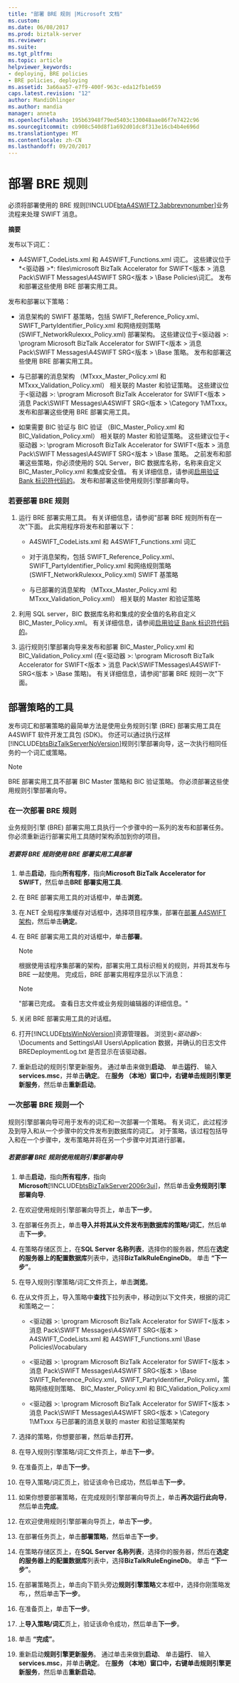 ```yaml
---
title: "部署 BRE 规则 |Microsoft 文档"
ms.custom: 
ms.date: 06/08/2017
ms.prod: biztalk-server
ms.reviewer: 
ms.suite: 
ms.tgt_pltfrm: 
ms.topic: article
helpviewer_keywords:
- deploying, BRE policies
- BRE policies, deploying
ms.assetid: 3a66aa57-e7f9-400f-963c-eda12fb1e659
caps.latest.revision: "12"
author: MandiOhlinger
ms.author: mandia
manager: anneta
ms.openlocfilehash: 195b63948f79ed5403c130048aae86f7e7422c96
ms.sourcegitcommit: cb908c540d8f1a692d01dc8f313e16cb4b4e696d
ms.translationtype: MT
ms.contentlocale: zh-CN
ms.lasthandoff: 09/20/2017
---
```

# <a name="deploying-bre-rules"></a>部署 BRE 规则
必须将部署使用的 BRE 规则[!INCLUDE[btaA4SWIFT2.3abbrevnonumber](../../includes/btaa4swift2-3abbrevnonumber-md.md)]业务流程来处理 SWIFT 消息。  
  
 **摘要**  
  
 发布以下词汇：  
  
-   A4SWIFT_CodeLists.xml 和 A4SWIFT_Functions.xml 词汇。 这些建议位于*\<驱动器 >*: files\microsoft BizTalk Accelerator for SWIFT\<版本 > 消息 Pack\SWIFT Messages\A4SWIFT SRG\<版本 > \Base Policies\词汇。 发布和部署这些使用 BRE 部署实用工具。  
  
 发布和部署以下策略：  
  
-   消息架构的 SWIFT 基策略，包括 SWIFT_Reference_Policy.xml、 SWIFT_PartyIdentifier_Policy.xml 和网络规则策略 (SWIFT_NetworkRulexxx_Policy.xml) 部署架构。 这些建议位于\<驱动器 >: \program Microsoft BizTalk Accelerator for SWIFT\<版本 > 消息 Pack\SWIFT Messages\A4SWIFT SRG\<版本 > \Base 策略。 发布和部署这些使用 BRE 部署实用工具。  
  
-   与已部署的消息架构 （MTxxx_Master_Policy.xml 和 MTxxx_Validation_Policy.xml） 相关联的 Master 和验证策略。 这些建议位于\<驱动器 >: \program Microsoft BizTalk Accelerator for SWIFT\<版本 > 消息 Pack\SWIFT Messages\A4SWIFT SRG\<版本 > \Category 1\MTxxx。 发布和部署这些使用 BRE 部署实用工具。  
  
-   如果需要 BIC 验证与 BIC 验证 （BIC_Master_Policy.xml 和 BIC_Validation_Policy.xml） 相关联的 Master 和验证策略。 这些建议位于\<驱动器 >: \program Microsoft BizTalk Accelerator for SWIFT\<版本 > 消息 Pack\SWIFT Messages\A4SWIFT SRG\<版本 > \Base 策略。 之前发布和部署这些策略，你必须使用的 SQL Server，BIC 数据库名称，名称来自定义 BIC_Master_Policy.xml 和集成安全值。 有关详细信息，请参阅[启用验证 Bank 标识符代码的](../../adapters-and-accelerators/accelerator-swift/enabling-validation-of-bank-identifier-codes.md)。 发布和部署这些使用规则引擎部署向导。  
  
### <a name="to-deploy-bre-rules"></a>若要部署 BRE 规则  
  
1.  运行 BRE 部署实用工具。 有关详细信息，请参阅"部署 BRE 规则所有在一次"下面。 此实用程序将发布和部署以下：  
  
    -   A4SWIFT_CodeLists.xml 和 A4SWIFT_Functions.xml 词汇  
  
    -   对于消息架构，包括 SWIFT_Reference_Policy.xml、 SWIFT_PartyIdentifier_Policy.xml 和网络规则策略 (SWIFT_NetworkRulexxx_Policy.xml) SWIFT 基策略  
  
    -   与已部署的消息架构 （MTxxx_Master_Policy.xml 和 MTxxx_Validation_Policy.xml） 相关联的 Master 和验证策略  
  
2.  利用 SQL server，BIC 数据库名称和集成的安全值的名称自定义 BIC_Master_Policy.xml。 有关详细信息，请参阅[启用验证 Bank 标识符代码的](../../adapters-and-accelerators/accelerator-swift/enabling-validation-of-bank-identifier-codes.md)。  
  
3.  运行规则引擎部署向导来发布和部署 BIC_Master_Policy.xml 和 BIC_Validation_Policy.xml (在\<驱动器 >: \program Microsoft BizTalk Accelerator for SWIFT\<版本 > 消息 Pack\SWIFTMessages\A4SWIFT-SRG\<版本 > \Base 策略)。 有关详细信息，请参阅"部署 BRE 规则一次"下面。  
  
## <a name="tools-for-deploying-the-policies"></a>部署策略的工具  
 发布词汇和部署策略的最简单方法是使用业务规则引擎 (BRE) 部署实用工具在 A4SWIFT 软件开发工具包 (SDK)。 你还可以通过执行这样[!INCLUDE[btsBizTalkServerNoVersion](../../includes/btsbiztalkservernoversion-md.md)]规则引擎部署向导，这一次执行相同任务的一个词汇或策略。  
  
> [!NOTE]
>  BRE 部署实用工具不部署 BIC Master 策略和 BIC 验证策略。 你必须部署这些使用规则引擎部署向导。  
  
### <a name="deploying-bre-rules-all-at-once"></a>在一次部署 BRE 规则  
 业务规则引擎 (BRE) 部署实用工具执行一个步骤中的一系列的发布和部署任务。 你必须重新运行部署实用工具随时架构添加到你的项目。  
  
##### <a name="to-deploy-bre-rules-using-the-bre-deployment-utility"></a>若要将 BRE 规则使用 BRE 部署实用工具部署  
  
1.  单击**启动**，指向**所有程序**，指向**Microsoft BizTalk Accelerator for SWIFT**，然后单击**BRE 部署实用工具**.  
  
2.  在 BRE 部署实用工具的对话框中，单击**浏览**。  
  
3.  在.NET 全局程序集缓存对话框中，选择项目程序集，部署在[部署 A4SWIFT 架构](../../adapters-and-accelerators/accelerator-swift/deploying-a4swift-schemas.md)，然后单击**确定**。  
  
4.  在 BRE 部署实用工具的对话框中，单击**部署**。  
  
    > [!NOTE]
    >  根据使用该程序集部署的架构，部署实用工具标识相关的规则，并将其发布与 BRE 一起使用。 完成后，BRE 部署实用程序显示以下消息：  
  
    > [!NOTE]
    >  "部署已完成。 查看日志文件或业务规则编辑器的详细信息。"  
  
5.  关闭 BRE 部署实用工具的对话框。  
  
6.  打开[!INCLUDE[btsWinNoVersion](../../includes/btswinnoversion-md.md)]资源管理器。 浏览到\<*驱动器*>: \Documents and Settings\All Users\Application 数据，并确认的日志文件 BREDeploymentLog.txt 是否显示在该驱动器。  
  
7.  重新启动的规则引擎更新服务。 通过单击来做到**启动**、 单击**运行**、 输入**services.msc**，并单击**确定**。 在**服务 （本地）**窗口中，右键单击**规则引擎更新服务**，然后单击**重新启动**。  
  
### <a name="deploying-bre-rules-one-at-a-time"></a>一次部署 BRE 规则一个  
 规则引擎部署向导可用于发布的词汇和一次部署一个策略。 有关词汇，此过程涉及到导入和从一个步骤中的文件发布到数据库的词汇。 对于策略，该过程包括导入和在一个步骤中，发布策略并将在另一个步骤中对其进行部署。  
  
##### <a name="to-deploy-bre-rules-using-the-rules-engine-deployment-wizard"></a>若要部署 BRE 规则使用规则引擎部署向导  
  
1.  单击**启动**，指向**所有程序**，指向**Microsoft**[!INCLUDE[btsBizTalkServer2006r3ui](../../includes/btsbiztalkserver2006r3ui-md.md)]，然后单击**业务规则引擎部署向导**.  
  
2.  在欢迎使用规则引擎部署向导页上，单击**下一步**。  
  
3.  在部署任务页上，单击**导入并将其从文件发布到数据库的策略/词汇**，然后单击**下一步**。  
  
4.  在策略存储区页上，在**SQL Server 名称列表**，选择你的服务器，然后在**选定的服务器上的配置数据库**列表中，选择**BizTalkRuleEngineDb**。 单击 **“下一步”**。  
  
5.  在导入规则引擎策略/词汇文件页上，单击**浏览**。  
  
6.  在从文件页上，导入策略中**查找**下拉列表中，移动到以下文件夹，根据的词汇和策略之一：  
  
    -   \<驱动器 >: \program Microsoft BizTalk Accelerator for SWIFT\<版本 > 消息 Pack\SWIFT Messages\A4SWIFT SRG\<版本 > A4SWIFT_CodeLists.xml 和 A4SWIFT_Functions.xml \Base Policies\Vocabulary  
  
    -   \<驱动器 >: \program Microsoft BizTalk Accelerator for SWIFT\<版本 > 消息 Pack\SWIFT Messages\A4SWIFT SRG\<版本 > \Base SWIFT_Reference_Policy.xml，SWIFT_PartyIdentifier_Policy.xml，策略网络规则策略、 BIC_Master_Policy.xml 和 BIC_Validation_Policy.xml  
  
    -   \<驱动器 >: \program Microsoft BizTalk Accelerator for SWIFT\<版本 > 消息 Pack\SWIFT Messages\A4SWIFT SRG\<版本 > \Category 1\MTxxx 与已部署的消息关联的 master 和验证策略架构  
  
7.  选择的策略，你想要部署，然后单击**打开**。  
  
8.  在导入规则引擎策略/词汇文件页上，单击**下一步**。  
  
9. 在准备页上，单击**下一步**。  
  
10. 在导入策略/词汇页上，验证该命令已成功，然后单击**下一步**。  
  
11. 如果你想要部署策略，在完成规则引擎部署向导页上，单击**再次运行此向导**，然后单击**完成**。  
  
12. 在欢迎使用规则引擎部署向导页上，单击**下一步**。  
  
13. 在部署任务页上，单击**部署策略**，然后单击**下一步**。  
  
14. 在策略存储区页上，在**SQL Server 名称列表**，选择你的服务器，然后在**选定的服务器上的配置数据库**列表中，选择**BizTalkRuleEngineDb**。 单击 **“下一步”**。  
  
15. 在部署策略页上，单击向下箭头旁边**规则引擎策略**文本框中，选择你刚策略发布，，然后单击**下一步**。  
  
16. 在准备页上，单击**下一步**。  
  
17. 上**导入策略/词汇**页上，验证该命令成功，然后单击**下一步**。  
  
18. 单击 **“完成”**。  
  
19. 重新启动**规则引擎更新服务**。 通过单击来做到**启动**、 单击**运行**、 输入**services.msc**，并单击**确定**。 在**服务 （本地）**窗口中，右键单击**规则引擎更新服务**，然后单击**重新启动**。